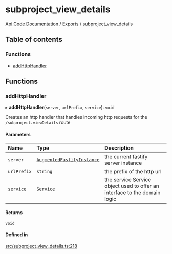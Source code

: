 # subproject\_view\_details
 
[Api Code Documentation](../README.md) / [Exports](../modules.md) / subproject\_view\_details

## Table of contents

### Functions

- [addHttpHandler](subproject_view_details.md#addhttphandler)

## Functions

### addHttpHandler

▸ **addHttpHandler**(`server`, `urlPrefix`, `service`): `void`

Creates an http handler that handles incoming http requests for the `/subproject.viewDetails` route

#### Parameters

| Name | Type | Description |
| :------ | :------ | :------ |
| `server` | [`AugmentedFastifyInstance`](../interfaces/types.AugmentedFastifyInstance.md) | the current fastify server instance |
| `urlPrefix` | `string` | the prefix of the http url |
| `service` | `Service` | the service Service object used to offer an interface to the domain logic |

#### Returns

`void`

#### Defined in

[src/subproject_view_details.ts:218](https://github.com/openkfw/TruBudget/blob/aca360d/api/src/subproject_view_details.ts#L218)
